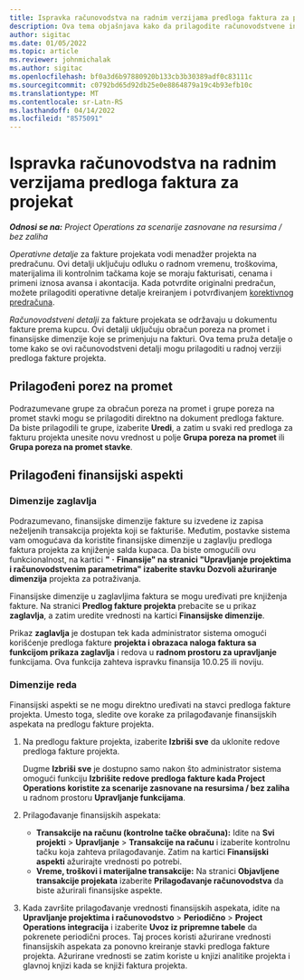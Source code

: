```yaml
---
title: Ispravka računovodstva na radnim verzijama predloga faktura za projekat
description: Ova tema objašnjava kako da prilagodite računovodstvene informacije u radnoj verziji predloga fakture.
author: sigitac
ms.date: 01/05/2022
ms.topic: article
ms.reviewer: johnmichalak
ms.author: sigitac
ms.openlocfilehash: bf0a3d6b97880920b133cb3b30389adf0c83111c
ms.sourcegitcommit: c0792bd65d92db25e0e8864879a19c4b93efb10c
ms.translationtype: MT
ms.contentlocale: sr-Latn-RS
ms.lasthandoff: 04/14/2022
ms.locfileid: "8575091"
---
```

# <a name="correct-the-accounting-on-draft-project-invoice-proposals"></a>Ispravka računovodstva na radnim verzijama predloga faktura za projekat

_**Odnosi se na:** Project Operations za scenarije zasnovane na resursima / bez zaliha_

*Operativne detalje* za fakture projekata vodi menadžer projekta na predračunu. Ovi detalji uključuju odluku o radnom vremenu, troškovima, materijalima ili kontrolnim tačkama koje se moraju fakturisati, cenama i primeni iznosa avansa i akontacija. Kada potvrdite originalni predračun, možete prilagoditi operativne detalje kreiranjem i potvrđivanjem [korektivnog predračuna](../proforma-invoicing/corrective-invoices.md).

*Računovodstveni detalji* za fakture projekata se održavaju u dokumentu fakture prema kupcu. Ovi detalji uključuju obračun poreza na promet i finansijske dimenzije koje se primenjuju na fakturi. Ova tema pruža detalje o tome kako se ovi računovodstveni detalji mogu prilagoditi u radnoj verziji predloga fakture projekta.

## <a name="adjust-sales-tax"></a>Prilagođeni porez na promet

Podrazumevane grupe za obračun poreza na promet i grupe poreza na promet stavki mogu se prilagoditi direktno na dokument predloga fakture. Da biste prilagodili te grupe, izaberite **Uredi**, a zatim u svaki red predloga za fakturu projekta unesite novu vrednost u polje **Grupa poreza na promet** ili **Grupa poreza na promet stavke**.

## <a name="adjust-financial-dimensions"></a>Prilagođeni finansijski aspekti

### <a name="header-dimensions"></a>Dimenzije zaglavlja

Podrazumevano, finansijske dimenzije fakture su izvedene iz zapisa neželjenih transakcija projekta koji se fakturiše. Međutim, postavke sistema vam omogućava da koristite finansijske dimenzije u zaglavlju predloga faktura projekta za knjiženje salda kupaca. Da biste omogućili ovu funkcionalnost, na kartici **"** **·** **Finansije" na stranici "Upravljanje projektima i računovodstvenim parametrima" izaberite stavku Dozvoli ažuriranje dimenzija** projekta za potraživanja.

Finansijske dimenzije u zaglavljima faktura se mogu uređivati pre knjiženja fakture. Na stranici **Predlog fakture projekta** prebacite se u prikaz **zaglavlja**, a zatim uredite vrednosti na kartici **Finansijske dimenzije**.

Prikaz **zaglavlja** je dostupan tek kada administrator sistema omogući korišćenje predloga fakture **projekta i obrazaca naloga faktura sa funkcijom prikaza zaglavlja** i redova u **radnom prostoru za upravljanje** funkcijama. Ova funkcija zahteva ispravku finansija 10.0.25 ili noviju.

### <a name="line-dimensions"></a>Dimenzije reda

Finansijski aspekti se ne mogu direktno uređivati na stavci predloga fakture projekta. Umesto toga, sledite ove korake za prilagođavanje finansijskih aspekata na predlogu fakture projekta.

1. Na predlogu fakture projekta, izaberite **Izbriši sve** da uklonite redove predloga fakture projekta.

    Dugme **Izbriši sve** je dostupno samo nakon što administrator sistema omogući funkciju **Izbrišite redove predloga fakture kada Project Operations koristite za scenarije zasnovane na resursima / bez zaliha** u radnom prostoru **Upravljanje funkcijama**.

2. Prilagođavanje finansijskih aspekata:

    - **Transakcije na računu (kontrolne tačke obračuna):** Idite na **Svi projekti** \> **Upravljanje** \> **Transakcije na računu** i izaberite kontrolnu tačku koja zahteva prilagođavanje. Zatim na kartici **Finansijski aspekti** ažurirajte vrednosti po potrebi.
    - **Vreme, troškovi i materijalne transakcije:** Na stranici **Objavljene transakcije projekata** izaberite **Prilagođavanje računovodstva** da biste ažurirali finansijske aspekte.

3. Kada završite prilagođavanje vrednosti finansijskih aspekata, idite na **Upravljanje projektima i računovodstvo** \> **Periodično** \> **Project Operations integracija** i izaberite **Uvoz iz pripremne tabele** da pokrenete periodični proces. Taj proces koristi ažurirane vrednosti finansijskih aspekata za ponovno kreiranje stavki predloga fakture projekta. Ažurirane vrednosti se zatim koriste u knjizi analitike projekta i glavnoj knjizi kada se knjiži faktura projekta.
